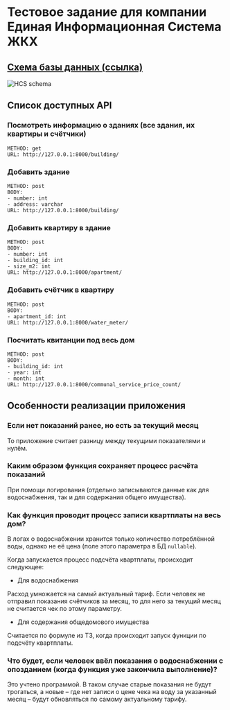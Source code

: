 # Тестовое задание для компании Единая Информационная Система ЖКХ

## [Схема базы данных (ссылка)](https://dbdiagram.io/d/hcs-test-task-669caa478b4bb5230ee6f85e)

![HCS schema](https://i.imgur.com/w62dCWm.png)

## Список доступных API

### Посмотреть информацию о зданиях (все здания, их квартиры и счётчики)

```
METHOD: get
URL: http://127.0.0.1:8000/building/
```

### Добавить здание

```
METHOD: post
BODY:
- number: int
- address: varchar
URL: http://127.0.0.1:8000/building/
```

### Добавить квартиру в здание

```
METHOD: post
BODY:
- number: int
- building_id: int
- size_m2: int
URL: http://127.0.0.1:8000/apartment/
```

### Добавить счётчик в квартиру

```
METHOD: post
BODY:
- apartment_id: int
URL: http://127.0.0.1:8000/water_meter/
```

### Посчитать квитанции под весь дом

```
METHOD: post
BODY:
- building_id: int
- year: int
- month: int
URL: http://127.0.0.1:8000/communal_service_price_count/
```

## Особенности реализации приложения

### Если нет показаний ранее, но есть за текущий месяц

То приложение считает разницу между текущими показателями и нулём.

### Каким образом функция сохраняет процесс расчёта показаний 

При помощи логирования (отдельно записываются данные как для водоснабжения, так и для содержания общего имущества). 

### Как функция проводит процесс записи квартплаты на весь дом?

В логах о водоснабжении хранится только количество потреблённой воды, однако не её цена (поле этого параметра в БД `nullable`).

Когда запускается процесс подсчёта квартплаты, происходит следующее:

* Для водоснабжения

Расход умножается на самый актуальный тариф. Если человек не отправил показания счётчиков за месяц, то для него за текущий месяц не считается чек по этому параметру. 

* Для содержания общедомового имущества

Считается по формуле из ТЗ, когда происходит запуск функции по подсчёту квартплаты.

### Что будет, если человек ввёл показания о водоснабжении с опозданием (когда функция уже закончила выполнение)?

Это учтено программой. В таком случае старые показания не будут трогаться, а новые &ndash; где нет записи о цене чека на воду за указанный месяц &ndash; будут обновляться по самому актуальному тарифу.
